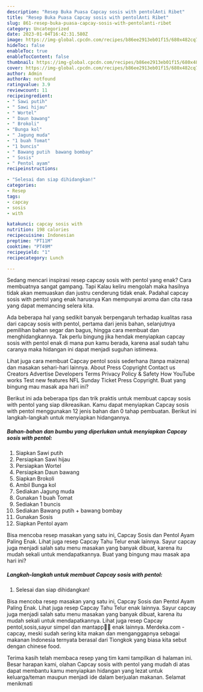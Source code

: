 ```yaml
---
description: "Resep Buka Puasa Capcay sosis with pentolAnti Ribet"
title: "Resep Buka Puasa Capcay sosis with pentolAnti Ribet"
slug: 861-resep-buka-puasa-capcay-sosis-with-pentolanti-ribet
category: Uncategorized
date: 2023-01-04T16:42:31.580Z
image: https://img-global.cpcdn.com/recipes/b86ee2913eb01f15/680x482cq70/capcay-sosis-with-pentol-foto-resep-utama.jpg
hideToc: false
enableToc: true
enableTocContent: false
thumbnail: https://img-global.cpcdn.com/recipes/b86ee2913eb01f15/680x482cq70/capcay-sosis-with-pentol-foto-resep-utama.jpg
cover: https://img-global.cpcdn.com/recipes/b86ee2913eb01f15/680x482cq70/capcay-sosis-with-pentol-foto-resep-utama.jpg
author: Admin
authorAv: notfound
ratingvalue: 3.9
reviewcount: 11
recipeingredient:
- " Sawi putih"
- " Sawi hijau"
- " Wortel"
- " Daun bawang"
- " Brokoli"
- "Bunga kol"
- " Jagung muda"
- "1 buah Tomat"
- "1 buncis"
- " Bawang putih  bawang bombay"
- " Sosis"
- " Pentol ayam"
recipeinstructions:

- "Selesai dan siap dihidangkan!"
categories:
- Resep
tags:
- capcay
- sosis
- with

katakunci: capcay sosis with 
nutrition: 198 calories
recipecuisine: Indonesian
preptime: "PT11M"
cooktime: "PT49M"
recipeyield: "1"
recipecategory: Lunch

---
```



Sedang mencari inspirasi resep capcay sosis with pentol yang enak? Cara membuatnya sangat gampang. Tapi Kalau keliru mengolah maka hasilnya tidak akan memuaskan dan justru cenderung tidak enak. Padahal capcay sosis with pentol yang enak harusnya Kan mempunyai aroma dan cita rasa yang dapat memancing selera kita.


Ada beberapa hal yang sedikit banyak berpengaruh terhadap kualitas rasa dari capcay sosis with pentol, pertama dari jenis bahan, selanjutnya pemilihan bahan segar dan bagus, hingga cara membuat dan menghidangkannya. Tak perlu bingung jika hendak menyiapkan capcay sosis with pentol enak di mana pun kamu berada, karena asal sudah tahu caranya maka hidangan ini dapat menjadi suguhan istimewa.

Lihat juga cara membuat Capcay pentol sosis sederhana (tanpa maizena) dan masakan sehari-hari lainnya. About Press Copyright Contact us Creators Advertise Developers Terms Privacy Policy &amp; Safety How YouTube works Test new features NFL Sunday Ticket Press Copyright. Buat yang bingung mau masak apa hari ini?


Berikut ini ada beberapa tips dan trik praktis untuk membuat capcay sosis with pentol yang siap dikreasikan. Kamu dapat menyiapkan Capcay sosis with pentol menggunakan 12 jenis bahan dan 0 tahap pembuatan. Berikut ini langkah-langkah untuk menyiapkan hidangannya.

<!--inarticleads1-->

##### Bahan-bahan dan bumbu yang diperlukan untuk menyiapkan Capcay sosis with pentol:

1. Siapkan  Sawi putih
1. Persiapkan  Sawi hijau
1. Persiapkan  Wortel
1. Persiapkan  Daun bawang
1. Siapkan  Brokoli
1. Ambil Bunga kol
1. Sediakan  Jagung muda
1. Gunakan 1 buah Tomat
1. Sediakan 1 buncis
1. Sediakan  Bawang putih + bawang bombay
1. Gunakan  Sosis
1. Siapkan  Pentol ayam


Bisa mencoba resep masakan yang satu ini, Capcay Sosis dan Pentol Ayam Paling Enak. Lihat juga resep Capcay Tahu Telur enak lainnya. Sayur capcay juga menjadi salah satu menu masakan yang banyak dibuat, karena itu mudah sekali untuk mendapatkannya. Buat yang bingung mau masak apa hari ini? 

<!--inarticleads2-->

##### Langkah-langkah untuk membuat Capcay sosis with pentol:


1. Selesai dan siap dihidangkan!

Bisa mencoba resep masakan yang satu ini, Capcay Sosis dan Pentol Ayam Paling Enak. Lihat juga resep Capcay Tahu Telur enak lainnya. Sayur capcay juga menjadi salah satu menu masakan yang banyak dibuat, karena itu mudah sekali untuk mendapatkannya. Lihat juga resep Capcay pentol,sosis,sayur simpel dan mantapp👍🏻 enak lainnya. Merdeka.com - capcay, meski sudah sering kita makan dan menganggapnya sebagai makanan Indonesia ternyata berasal dari Tiongkok yang biasa kita sebut dengan chinese food. 

Terima kasih telah membaca resep yang tim kami tampilkan di halaman ini. Besar harapan kami, olahan Capcay sosis with pentol yang mudah di atas dapat membantu kamu menyiapkan hidangan yang lezat untuk keluarga/teman maupun menjadi ide dalam berjualan makanan. Selamat menikmati
